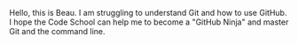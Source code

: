 Hello, this is Beau. I am struggling to understand Git and how to use GitHub. I hope the Code School can help me to become a "GitHub Ninja" and master Git and the command line.